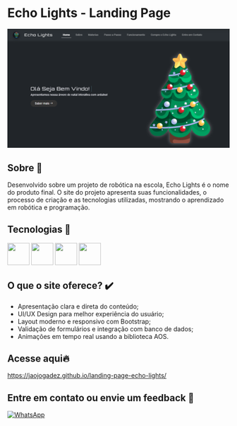 # Echo Lights - Landing Page

![Design preview for the home web site](./design/echo-lights-home.png)

## Sobre 👋
Desenvolvido sobre um projeto de robótica na escola, Echo Lights é o nome do produto final. O site do projeto apresenta suas funcionalidades, o processo de criação e as tecnologias utilizadas, mostrando o aprendizado em robótica e programação. 

## Tecnologias 🚀
<span>
<img src="https://cdn.jsdelivr.net/gh/devicons/devicon@latest/icons/html5/html5-original.svg" width="50" height="50" />
<img src="https://cdn.jsdelivr.net/gh/devicons/devicon@latest/icons/css3/css3-original.svg" width="50" height="50" />
<img src="https://cdn.jsdelivr.net/gh/devicons/devicon@latest/icons/javascript/javascript-original.svg" width="50" height="50" />
<img loading="lazy" src="https://cdn.jsdelivr.net/gh/devicons/devicon@latest/icons/bootstrap/bootstrap-original.svg" width="50" height="50" />
</span>

## O que o site oferece? ✔️
<ul>
  <li>Apresentação clara e direta do conteúdo;</li>
  <li>UI/UX Design para melhor experiência do usuário;</li>
  <li>Layout moderno e responsivo com Bootstrap;</li>
  <li>Validação de formulários e integração com banco de dados;</li>
  <li>Animações em tempo real usando a biblioteca AOS.</li>
</ul>

## Acesse aqui🔥
https://jaojogadez.github.io/landing-page-echo-lights/

## Entre em contato ou envie um feedback 💬
[![WhatsApp](https://img.shields.io/badge/WhatsApp-25D366?style=for-the-badge&logo=whatsapp&logoColor=white)](https://wa.me/14920006654)




